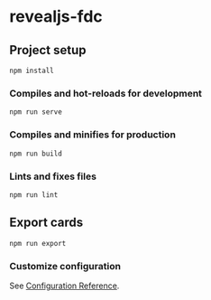 # revealjs-fdc

## Project setup

```
npm install
```

### Compiles and hot-reloads for development

```
npm run serve
```

### Compiles and minifies for production

```
npm run build
```

### Lints and fixes files

```
npm run lint
```

## Export cards

```
npm run export
```

### Customize configuration

See [Configuration Reference](https://cli.vuejs.org/config/).
